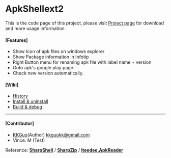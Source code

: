 # ApkShellext2

This is the code page of this project, please visit [Project page](http://kkguo.github.io/apkshellext) for download and more usage information

#### [Features]
* Show Icon of apk files on windows explorer
* Show Package information in Infotip
* Right Button menu for renaming apk file with label name + version
* Goto apk's google play page.
* Check new version automatically.

#### [Wiki]
* [History](https://github.com/kkguo/apkshellext/wiki/History)
* [Install & uninstall](https://github.com/kkguo/apkshellext/wiki/How-to-install-and-uninstall)
* [Build & debug](https://github.com/kkguo/apkshellext/wiki/How-to-build-and-debug)

----------------------------------------------------------------------------
#### [Contributor]
  * [KKGuo](https://github.com/kkguo)(Author) kkguokk@gmail.com
  * Vince. M (Test)

Reference:
__[SharpShell](https://github.com/dwmkerr/sharpshell)__ / __[SharpZip](https://github.com/icsharpcode/SharpZipLib)__ /  __[Iteedee.ApkReader](https://github.com/hylander0/Iteedee.ApkReader)__
